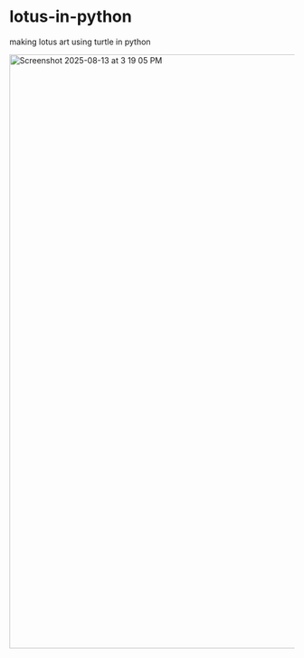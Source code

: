 # lotus-in-python
making lotus art using turtle in python

<img width="1680" height="1050" alt="Screenshot 2025-08-13 at 3 19 05 PM" src="https://github.com/user-attachments/assets/3f74cd90-e129-41b8-8add-8ac4d2183fe2" />
